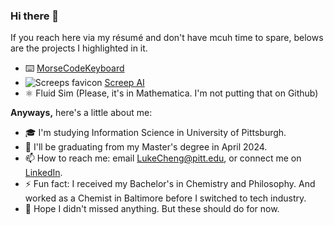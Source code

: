 ### Hi there 👋

 If you reach here via my résumé and don't have mcuh time to spare, belows are the projects I highlighted in it.

- ⌨️ [MorseCodeKeyboard](https://github.com/Lujia-Cheng/MorseCodeKeyboard)
- ![Screeps favicon](https://screeps.com/icon.png) [Screep AI](https://github.com/Lujia-Cheng/ScreepsAS)
- ⚛️ Fluid Sim (Please, it's in Mathematica. I'm not putting that on Github)

**Anyways,** here's a little about me:

- 🎓 I'm studying Information Science in University of Pittsburgh.
- 📜 I'll be graduating from my Master's degree in April 2024.
- 📫 How to reach me: email [LukeCheng@pitt.edu](mailto:LukeCheng@pitt.edu), or connect me on [LinkedIn](https://www.linkedin.com/in/luke-cheng).
- ⚡ Fun fact: I received my Bachelor's in Chemistry and Philosophy. And worked as a Chemist in Baltimore before I switched to tech industry.
- 🚧 Hope I didn't missed anything. But these should do for now.

<!--
**Lujia-Cheng/Lujia-Cheng** is a ✨ _special_ ✨ repository because its `README.md` (this file) appears on your GitHub profile.

Here are some ideas to get you started:

- 🔭 I’m currently working on ...
- 🌱 I’m currently learning ...
- 👯 I’m looking to collaborate on ...
- 🤔 I’m looking for help with ...
- 💬 Ask me about ...
- 📫 How to reach me: ...
- 😄 Pronouns: ...
- ⚡ Fun fact: ...
-->
